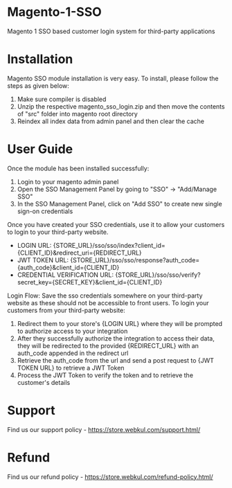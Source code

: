# Magento-1-SSO
Magento 1 SSO based customer login system for third-party applications

# Installation
Magento SSO module installation is very easy. To install, please follow the steps as given below:

1. Make sure compiler is disabled
2. Unzip the respective magento_sso_login.zip and then move the contents of "src" folder into magento root directory
3. Reindex all index data from admin panel and then clear the cache

# User Guide
Once the module has been installed successfully:

1. Login to your magento admin panel
2. Open the SSO Management Panel by going to "SSO" -> "Add/Manage SSO"
3. In the SSO Management Panel, click on "Add SSO" to create new single sign-on credentials

Once you have created your SSO credentials, use it to allow your customers to login to your third-party website.

- LOGIN URL:                      {STORE_URL}/sso/sso/index?client_id={CLIENT_ID}&redirect_uri={REDIRECT_URL}
- JWT TOKEN URL:                  {STORE_URL}/sso/sso/response?auth_code={auth_code}&client_id={CLIENT_ID}
- CREDENTIAL VERIFICATION URL:    {STORE_URL}/sso/sso/verify?secret_key={SECRET_KEY}&client_id={CLIENT_ID}

Login Flow:
Save the sso credentials somewhere on your third-party website as these should not be accessible to front users. To login your customers from your third-party website:
1. Redirect them to your store's {LOGIN URL} where they will be prompted to authorize access to your integration
2. After they successfully authorize the integration to access their data, they will be redirected to the provided {REDIRECT_URL} with an auth_code appended in the redirect url
3. Retrieve the auth_code from the url and send a post request to {JWT TOKEN URL} to retrieve a JWT Token
4. Process the JWT Token to verify the token and to retrieve the customer's details

# Support
Find us our support policy - https://store.webkul.com/support.html/

# Refund
Find us our refund policy - https://store.webkul.com/refund-policy.html/